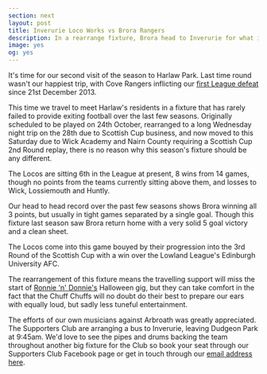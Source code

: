 ```yaml
---
section: next
layout: post
title: Inverurie Loco Works vs Brora Rangers
description: In a rearrange fixture, Brora head to Inverurie for what is always a top clash of the season.
image: yes
og: yes
---
```

It's time for our second visit of the season to Harlaw Park. Last time round wasn't our happiest trip, with Cove Rangers inflicting our [first League defeat](/2015/08/24/cove-away-report.html) since 21st December 2013.

This time we travel to meet Harlaw's residents in a fixture that has rarely failed to provide exiting football over the last few seasons. Originally scheduled to be played on 24th October, rearranged to a long Wednesday night trip on the 28th due to Scottish Cup business, and now moved to this Saturday due to Wick Academy and Nairn County requiring a Scottish Cup 2nd Round replay, there is no reason why this season's fixture should be any different.

The Locos are sitting 6th in the League at present, 8 wins from 14 games, though no points from the teams currently sitting above them, and losses to Wick, Lossiemouth and Huntly.

Our head to head record over the past few seasons shows Brora winning all 3 points, but usually in tight games separated by a single goal. Though this fixture last season saw Brora return home with a very solid 5 goal victory and a clean sheet.

The Locos come into this game bouyed by their progression into the 3rd Round of the Scottish Cup with a win over the Lowland League's Edinburgh University AFC.

The rearrangement of this fixture means the travelling support will miss the start of [Ronnie 'n' Donnie's](/2015/10/19/halloween-dance.html) Halloween gig, but they can take comfort in the fact that the Chuff Chuffs will no doubt do their best to prepare our ears with equally loud, but sadly less tuneful entertainment.

The efforts of our own musicians against Arbroath was greatly appreciated. The Supporters Club are arranging a bus to Inverurie, leaving Dudgeon Park at 9:45am. We'd love to see the pipes and drums backing the team throughout another big fixture for the Club so book your seat through our Supporters Club Facebook page or get in touch through our [email address here](mailto:brorarangers@gmail.com).